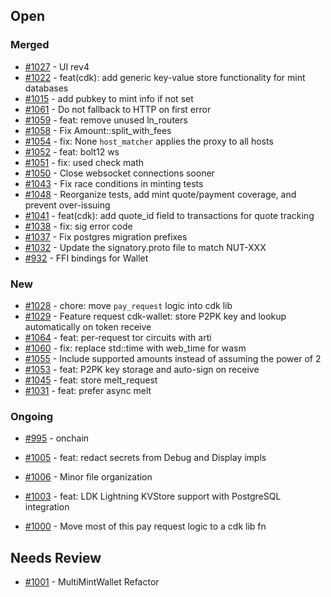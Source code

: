 ## Open

### Merged

- [#1027](https://github.com/cashubtc/cdk/pull/1027) - UI rev4
- [#1022](https://github.com/cashubtc/cdk/pull/1022) - feat(cdk): add generic key-value store functionality for mint databases
- [#1015](https://github.com/cashubtc/cdk/pull/1015) - add pubkey to mint info if not set
- [#1061](https://github.com/cashubtc/cdk/pull/1061) - Do not fallback to HTTP on first error
- [#1059](https://github.com/cashubtc/cdk/pull/1059) - feat: remove unused ln_routers
- [#1058](https://github.com/cashubtc/cdk/pull/1058) - Fix Amount::split_with_fees
- [#1054](https://github.com/cashubtc/cdk/pull/1054) - fix: None `host_matcher` applies the proxy to all hosts
- [#1052](https://github.com/cashubtc/cdk/pull/1052) - feat: bolt12 ws
- [#1051](https://github.com/cashubtc/cdk/pull/1051) - fix: used check math
- [#1050](https://github.com/cashubtc/cdk/pull/1050) - Close websocket connections sooner
- [#1043](https://github.com/cashubtc/cdk/pull/1043) - Fix race conditions in minting tests
- [#1048](https://github.com/cashubtc/cdk/pull/1048) - Reorganize tests, add mint quote/payment coverage, and prevent over-issuing
- [#1041](https://github.com/cashubtc/cdk/pull/1041) - feat(cdk): add quote_id field to transactions for quote tracking
- [#1038](https://github.com/cashubtc/cdk/pull/1038) - fix: sig error code
- [#1037](https://github.com/cashubtc/cdk/pull/1037) - Fix postgres migration prefixes
- [#1032](https://github.com/cashubtc/cdk/pull/1032) - Update the signatory.proto file to match NUT-XXX
- [#932](https://github.com/cashubtc/cdk/pull/932) - FFI bindings for Wallet


### New
- [#1028](https://github.com/cashubtc/cdk/pull/1028) - chore: move `pay_request` logic into cdk lib
- [#1029](https://github.com/cashubtc/cdk/issues/1029) - Feature request cdk-wallet: store P2PK key and lookup automatically on token receive
- [#1064](https://github.com/cashubtc/cdk/pull/1064) - feat: per-request tor circuits with arti
- [#1060](https://github.com/cashubtc/cdk/pull/1060) - fix: replace std::time with web_time for wasm
- [#1055](https://github.com/cashubtc/cdk/pull/1055) - Include supported amounts instead of assuming the power of 2
- [#1053](https://github.com/cashubtc/cdk/pull/1053) - feat: P2PK key storage and auto-sign on receive
- [#1045](https://github.com/cashubtc/cdk/pull/1045) - feat: store melt_request
- [#1031](https://github.com/cashubtc/cdk/pull/1031) - feat:  prefer async melt

### Ongoing 
- [#995](https://github.com/cashubtc/cdk/pull/995) - onchain
- [#1005](https://github.com/cashubtc/cdk/pull/1005) - feat: redact secrets from Debug and Display impls
- [#1006](https://github.com/cashubtc/cdk/pull/1006) - Minor file organization
- [#1003](https://github.com/cashubtc/cdk/pull/1003) - feat: LDK Lightning KVStore support with PostgreSQL integration


- [#1000](https://github.com/cashubtc/cdk/issues/1000) - Move most of this pay request logic to a cdk lib fn

## Needs Review
- [#1001](https://github.com/cashubtc/cdk/pull/1001) - MultiMintWallet Refactor

